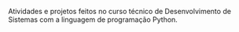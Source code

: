 Atividades e projetos feitos no curso técnico de Desenvolvimento de Sistemas com a linguagem de programação Python.
